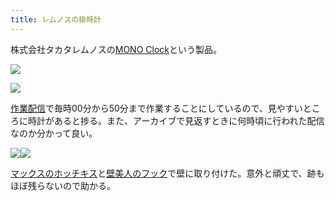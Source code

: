 ```yaml
---
title: レムノスの掛時計
---
```

株式会社タカタレムノスの[MONO Clock](https://www.amazon.co.jp/dp/B004UIT8BK)という製品。

![](https://lh3.googleusercontent.com/03nCPADDiQkTrvKL4Ytp7dyh1yFLGCvrj3e3GZ7ZW___nCC-q2kOp85mogEeNSdWzGNSGheL8VpoYYwUbWDPe6Td2CKChXRNc0eIVc4uuFoNqV2yDkicCAPau75mJeQOJsKpgmc8fuzcK17n8--HiLYdWd4zpOs8vItSKrjY_nHjvtZtNdIqb4Nj)

![](https://lh4.googleusercontent.com/G0L0UNN-8wlZnt7q7iJv6iGLvfKkRHpjCwE1ZwzNWWLUilXiPfRc5hVM4azIJlPvcjKSA6Ofytkso1dnYxRnjDpb6E1F6cTEi6FiFsdQNb--5mLfR1834jbEZinV2-dUuGXtfB3i_v1nmYihpWU3KyEBWppew4ItCbGYApXtPTP0RbpEmiMjo_We)

[作業配信](https://www.youtube.com/channel/UC5s-KpSDGzxWPWNv94PnJHw)で毎時00分から50分まで作業することにしているので、見やすいところに時計があると捗る。また、アーカイブで見返すときに何時頃に行われた配信なのか分かって良い。

![](https://lh4.googleusercontent.com/DZloOi700wCnAnjymSdcxU0CkZTXEIsz8yXsFU7yWn0VUyhFy4FvFLVELkMzrmQ5jG2uDsCUf-WRmrMXjGVjrU9FqVDvS2wrx5wouYVpvy2M3HXjPuXnMNykfYOc6q-NbS1ydNI6rIFJlpG0fazKUGpnD8vZ0DG9r7PffGwkaxz2FhYFd9O04oeZ)![](https://lh5.googleusercontent.com/HIm4ZmiW5xkGFsRBGZ_xg3QdXsu0YJ-g_076lMTsgZEu_aZcjg0sMK7GQk79uoNKONruNBl19negU3848GJHIDuy86n-taBXPRyA0WsGpDNNkQjXD-BbuyIXvIcyzKk6J47qbybJt238Ez_I4kj6PDgaIO0vUXH1EFZ1xaVK26hFTliBgSsS_SyF)

[マックスのホッチキス](https://www.amazon.co.jp/dp/B000O9WRWG)と[壁美人のフック](https://www.amazon.co.jp/dp/B00CU78TDG)で壁に取り付けた。意外と頑丈で、跡もほぼ残らないので助かる。
